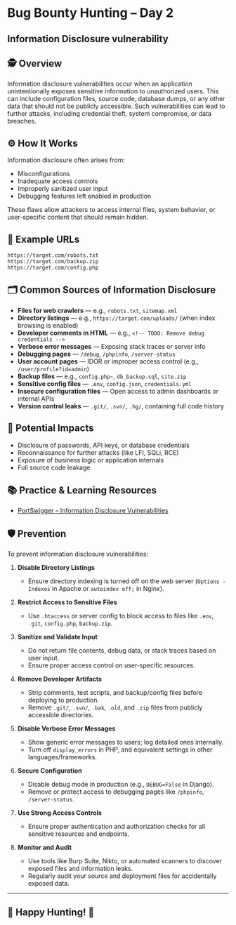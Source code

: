# Bug Bounty Hunting – Day 2

## Information Disclosure vulnerability

## 🕵️ Overview
Information disclosure vulnerabilities occur when an application unintentionally exposes sensitive information to unauthorized users. This can include configuration files, source code, database dumps, or any other data that should not be publicly accessible. Such vulnerabilities can lead to further attacks, including credential theft, system compromise, or data breaches.

## ⚙️ How It Works
Information disclosure often arises from:
- Misconfigurations
- Inadequate access controls
- Improperly sanitized user input
- Debugging features left enabled in production

These flaws allow attackers to access internal files, system behavior, or user-specific content that should remain hidden.

## 🧪 Example URLs
```
https://target.com/robots.txt
https://target.com/backup.zip
https://target.com/config.php
```

## 🗂️ Common Sources of Information Disclosure

- **Files for web crawlers** — e.g., `robots.txt`, `sitemap.xml`
- **Directory listings** — e.g., `https://target.com/uploads/` (when index browsing is enabled)
- **Developer comments in HTML** — e.g., `<!-- TODO: Remove debug credentials -->`
- **Verbose error messages** — Exposing stack traces or server info
- **Debugging pages** — `/debug`, `/phpinfo`, `/server-status`
- **User account pages** — IDOR or improper access control (e.g., `/user/profile?id=admin`)
- **Backup files** — e.g., `config.php~`, `db_backup.sql`, `site.zip`
- **Sensitive config files** — `.env`, `config.json`, `credentials.yml`
- **Insecure configuration files** — Open access to admin dashboards or internal APIs
- **Version control leaks** — `.git/`, `.svn/`, `.hg/`, containing full code history

## 🔐 Potential Impacts
- Disclosure of passwords, API keys, or database credentials
- Reconnaissance for further attacks (like LFI, SQLi, RCE)
- Exposure of business logic or application internals
- Full source code leakage

## 📚 Practice & Learning Resources
- [PortSwigger – Information Disclosure Vulnerabilities](https://portswigger.net/web-security/information-disclosure)

## 🛡️ Prevention

To prevent information disclosure vulnerabilities:

1. **Disable Directory Listings**
   - Ensure directory indexing is turned off on the web server (`Options -Indexes` in Apache or `autoindex off;` in Nginx).

2. **Restrict Access to Sensitive Files**
   - Use `.htaccess` or server config to block access to files like `.env`, `.git`, `config.php`, `backup.zip`.

3. **Sanitize and Validate Input**
   - Do not return file contents, debug data, or stack traces based on user input.
   - Ensure proper access control on user-specific resources.

4. **Remove Developer Artifacts**
   - Strip comments, test scripts, and backup/config files before deploying to production.
   - Remove `.git/`, `.svn/`, `.bak`, `.old`, and `.zip` files from publicly accessible directories.

5. **Disable Verbose Error Messages**
   - Show generic error messages to users; log detailed ones internally.
   - Turn off `display_errors` in PHP, and equivalent settings in other languages/frameworks.

6. **Secure Configuration**
   - Disable debug mode in production (e.g., `DEBUG=False` in Django).
   - Remove or protect access to debugging pages like `/phpinfo`, `/server-status`.

7. **Use Strong Access Controls**
   - Ensure proper authentication and authorization checks for all sensitive resources and endpoints.

8. **Monitor and Audit**
   - Use tools like Burp Suite, Nikto, or automated scanners to discover exposed files and information leaks.
   - Regularly audit your source and deployment files for accidentally exposed data.

---

## 🎯 Happy Hunting! 👾
